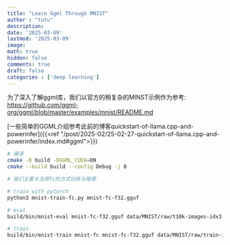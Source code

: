 ```yaml
---
title: "Learn Ggml Through MNIST"
author : "tutu"
description:
date: '2025-03-09'
lastmod: '2025-03-09'
image:
math: true
hidden: false
comments: true
draft: false
categories : ['deep learning']
---
```


为了深入了解ggml库，我们以官方的稍复杂的MINST示例作为参考: https://github.com/ggml-org/ggml/blob/master/examples/mnist/README.md

[一些简单的GGML介绍参考此前的博客quickstart-of-llama.cpp-and-powerinfer]({{<ref "/post/2025-02/25-02-27-quickstart-of-llama.cpp-and-powerinfer/index.md#ggml">}})

```bash
# 编译
cmake -B build -DGGML_CUDA=ON
cmake --build build --config Debug -j 8

# 我们主要关注用fc的方式训练与推理

# train with pytorch
python3 mnist-train-fc.py mnist-fc-f32.gguf

# eval
build/bin/mnist-eval mnist-fc-f32.gguf data/MNIST/raw/t10k-images-idx3-ubyte data/MNIST/raw/t10k-labels-idx1-ubyte

# train
build/bin/mnist-train mnist-fc mnist-fc-f32.gguf data/MNIST/raw/train-images-idx3-ubyte data/MNIST/raw/train-labels-idx1-ubyte
```

